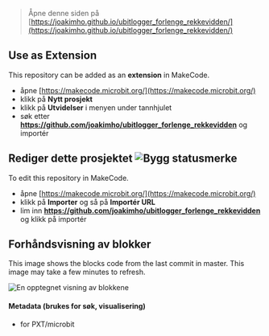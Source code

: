 
> Åpne denne siden på [https://joakimho.github.io/ubitlogger_forlenge_rekkevidden/](https://joakimho.github.io/ubitlogger_forlenge_rekkevidden/)

## Use as Extension

This repository can be added as an **extension** in MakeCode.

* åpne [https://makecode.microbit.org/](https://makecode.microbit.org/)
* klikk på **Nytt prosjekt**
* klikk på **Utvidelser** i menyen under tannhjulet
* søk etter **https://github.com/joakimho/ubitlogger_forlenge_rekkevidden** og importér

## Rediger dette prosjektet ![Bygg statusmerke](https://github.com/joakimho/ubitlogger_forlenge_rekkevidden/workflows/MakeCode/badge.svg)

To edit this repository in MakeCode.

* åpne [https://makecode.microbit.org/](https://makecode.microbit.org/)
* klikk på **Importer** og så på **Importér URL**
* lim inn **https://github.com/joakimho/ubitlogger_forlenge_rekkevidden** og klikk på importér

## Forhåndsvisning av blokker

This image shows the blocks code from the last commit in master.
This image may take a few minutes to refresh.

![En opptegnet visning av blokkene](https://github.com/joakimho/ubitlogger_forlenge_rekkevidden/raw/master/.github/makecode/blocks.png)

#### Metadata (brukes for søk, visualisering)

* for PXT/microbit
<script src="https://makecode.com/gh-pages-embed.js"></script><script>makeCodeRender("{{ site.makecode.home_url }}", "{{ site.github.owner_name }}/{{ site.github.repository_name }}");</script>
